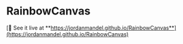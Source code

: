 # RainbowCanvas

[🌈 See it live at **https://jordanmandel.github.io/RainbowCanvas**](https://jordanmandel.github.io/RainbowCanvas)